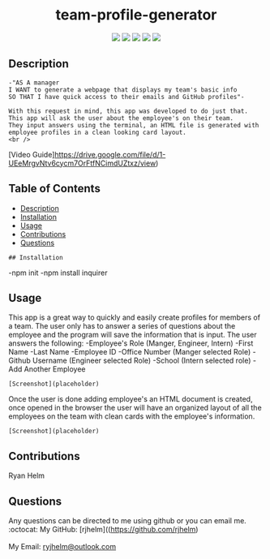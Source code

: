 <h1 align="center">team-profile-generator</h1>
  
<p align="center">
    <img src="https://img.shields.io/badge/Javascript-yellow" />
    <img src="https://img.shields.io/badge/-node.js-green" />
    <img src="https://img.shields.io/badge/-inquirer-red" >
    <img src="https://img.shields.io/badge/-screencastify-lightgrey" />
    <img src="https://img.shields.io/badge/-bulma-blue" />
</p>
 
## Description

    -"AS A manager
    I WANT to generate a webpage that displays my team's basic info
    SO THAT I have quick access to their emails and GitHub profiles"-
    
    With this request in mind, this app was developed to do just that.
    This app will ask the user about the employee's on their team.
    They input answers using the terminal, an HTML file is generated with employee profiles in a clean looking card layout.
    <br />

   [Video Guide]https://drive.google.com/file/d/1-UEeMrgvNtv6cycm7OrFtfNCimdUZtxz/view)
    <br />
    
## Table of Contents

   - [Description](#description)
   - [Installation](#install)
   - [Usage](#usage)
   - [Contributions](#contributors)
   - [Questions](#questions)

    ## Installation
   -npm init
   -npm install inquirer

  ## Usage
   This app is a great way to quickly and easily create profiles for members of a team.
   The user only has to answer a series of questions about the employee and the program will save the information that is input.
   The user answers the following:
    -Employee's Role (Manger, Engineer, Intern)
    -First Name
    -Last Name
    -Employee ID
    -Office Number (Manger selected Role)
    -Github Username (Engineer selected Role)
    -School (Intern selected role)
    -Add Another Employee
  
    [Screenshot](placeholder)

   Once the user is done adding employee's an HTML document is created, once opened in the browser the user will have an organized layout of all the employees on the team with clean cards with the employee's information.
    
    [Screenshot](placeholder)
    
   ## Contributions
   Ryan Helm

   ## Questions
   Any questions can be directed to me using github or you can email me.
    <br />
    :octocat: My GitHub: [rjhelm]((https://github.com/rjhelm)<br />
    <br />
    My Email: ryjhelm@outlook.com<br />